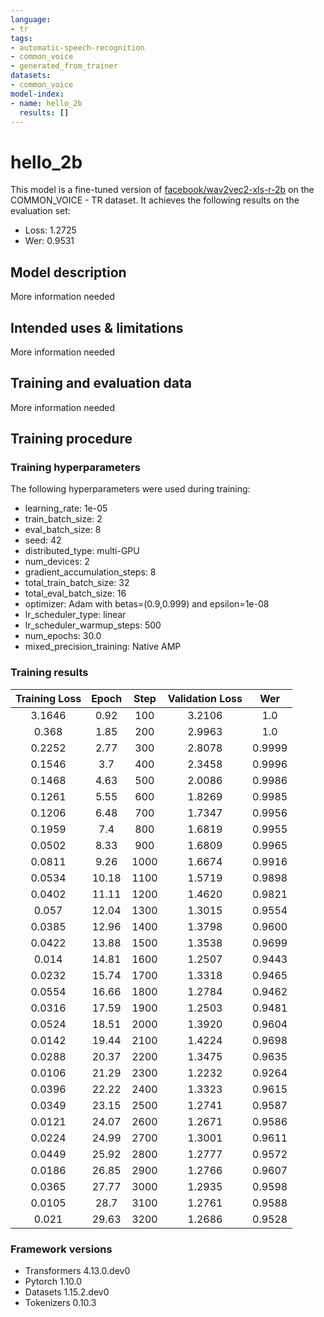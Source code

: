 ```yaml
---
language:
- tr
tags:
- automatic-speech-recognition
- common_voice
- generated_from_trainer
datasets:
- common_voice
model-index:
- name: hello_2b
  results: []
---
```


<!-- This model card has been generated automatically according to the information the Trainer had access to. You
should probably proofread and complete it, then remove this comment. -->

# hello_2b

This model is a fine-tuned version of [facebook/wav2vec2-xls-r-2b](https://huggingface.co/facebook/wav2vec2-xls-r-2b) on the COMMON_VOICE - TR dataset.
It achieves the following results on the evaluation set:
- Loss: 1.2725
- Wer: 0.9531

## Model description

More information needed

## Intended uses & limitations

More information needed

## Training and evaluation data

More information needed

## Training procedure

### Training hyperparameters

The following hyperparameters were used during training:
- learning_rate: 1e-05
- train_batch_size: 2
- eval_batch_size: 8
- seed: 42
- distributed_type: multi-GPU
- num_devices: 2
- gradient_accumulation_steps: 8
- total_train_batch_size: 32
- total_eval_batch_size: 16
- optimizer: Adam with betas=(0.9,0.999) and epsilon=1e-08
- lr_scheduler_type: linear
- lr_scheduler_warmup_steps: 500
- num_epochs: 30.0
- mixed_precision_training: Native AMP

### Training results

| Training Loss | Epoch | Step | Validation Loss | Wer    |
|:-------------:|:-----:|:----:|:---------------:|:------:|
| 3.1646        | 0.92  | 100  | 3.2106          | 1.0    |
| 0.368         | 1.85  | 200  | 2.9963          | 1.0    |
| 0.2252        | 2.77  | 300  | 2.8078          | 0.9999 |
| 0.1546        | 3.7   | 400  | 2.3458          | 0.9996 |
| 0.1468        | 4.63  | 500  | 2.0086          | 0.9986 |
| 0.1261        | 5.55  | 600  | 1.8269          | 0.9985 |
| 0.1206        | 6.48  | 700  | 1.7347          | 0.9956 |
| 0.1959        | 7.4   | 800  | 1.6819          | 0.9955 |
| 0.0502        | 8.33  | 900  | 1.6809          | 0.9965 |
| 0.0811        | 9.26  | 1000 | 1.6674          | 0.9916 |
| 0.0534        | 10.18 | 1100 | 1.5719          | 0.9898 |
| 0.0402        | 11.11 | 1200 | 1.4620          | 0.9821 |
| 0.057         | 12.04 | 1300 | 1.3015          | 0.9554 |
| 0.0385        | 12.96 | 1400 | 1.3798          | 0.9600 |
| 0.0422        | 13.88 | 1500 | 1.3538          | 0.9699 |
| 0.014         | 14.81 | 1600 | 1.2507          | 0.9443 |
| 0.0232        | 15.74 | 1700 | 1.3318          | 0.9465 |
| 0.0554        | 16.66 | 1800 | 1.2784          | 0.9462 |
| 0.0316        | 17.59 | 1900 | 1.2503          | 0.9481 |
| 0.0524        | 18.51 | 2000 | 1.3920          | 0.9604 |
| 0.0142        | 19.44 | 2100 | 1.4224          | 0.9698 |
| 0.0288        | 20.37 | 2200 | 1.3475          | 0.9635 |
| 0.0106        | 21.29 | 2300 | 1.2232          | 0.9264 |
| 0.0396        | 22.22 | 2400 | 1.3323          | 0.9615 |
| 0.0349        | 23.15 | 2500 | 1.2741          | 0.9587 |
| 0.0121        | 24.07 | 2600 | 1.2671          | 0.9586 |
| 0.0224        | 24.99 | 2700 | 1.3001          | 0.9611 |
| 0.0449        | 25.92 | 2800 | 1.2777          | 0.9572 |
| 0.0186        | 26.85 | 2900 | 1.2766          | 0.9607 |
| 0.0365        | 27.77 | 3000 | 1.2935          | 0.9598 |
| 0.0105        | 28.7  | 3100 | 1.2761          | 0.9588 |
| 0.021         | 29.63 | 3200 | 1.2686          | 0.9528 |


### Framework versions

- Transformers 4.13.0.dev0
- Pytorch 1.10.0
- Datasets 1.15.2.dev0
- Tokenizers 0.10.3

